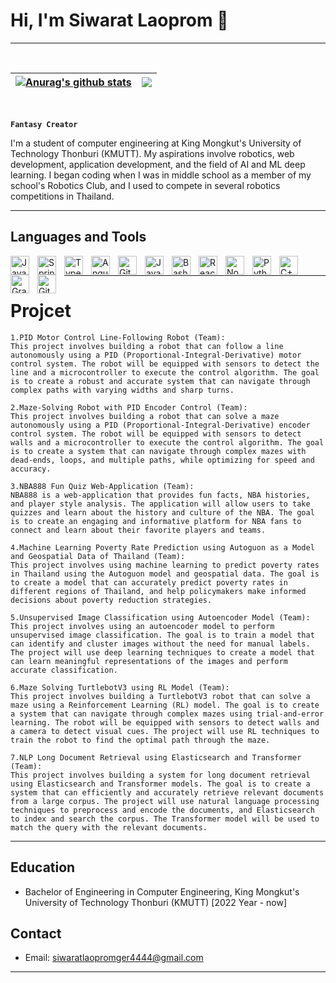 # Hi, I'm Siwarat Laoprom 👋
***
<br/>

<!-- ![Chogerlate's GitHub stats](https://github-readme-stats.vercel.app/api?username=chogerlate&show_icons=true&theme=codeSTACKr) -->


| <a href="https://github.com/anuraghazra/github-readme-stats"><img align="center" src="https://github-readme-stats.vercel.app/api?username=chogerlate&show_icons=true&theme=codeSTACKr" alt="Anurag's github stats" /></a> | <a href="https://github.com/anuraghazra/github-readme-stats"><img align="center" src="https://github-readme-stats.vercel.app/api/top-langs/?username=chogerlate&theme=radical&layout=codeSTACKr" /></a> |
| ------------- | ------------- |



<br/>

**` Fantasy Creator `**


I'm a student of computer engineering at King Mongkut's University of Technology Thonburi (KMUTT). My aspirations involve robotics, web development, application development, and the field of AI and ML deep learning. I began coding when I was in middle school as a member of my school's Robotics Club, and I used to compete in several robotics competitions in Thailand.

***

## Languages and Tools 

<img align="left" alt="Java" width="30px" style="padding-right:10px;" src="https://cdn.jsdelivr.net/gh/devicons/devicon/icons/python/python-original.svg"/>
<img align="left" alt="Spring" width="30px" style="padding-right:10px;" src="https://cdn.jsdelivr.net/gh/devicons/devicon/icons/c/c-original.svg" />
<img align="left" alt="TypeScript" width="30px" style="padding-right:10px;" src="https://cdn.jsdelivr.net/gh/devicons/devicon/icons/cplusplus/cplusplus-original.svg" />
<img align="left" alt="Angular" width="30px" style="padding-right:10px;" src="https://cdn.jsdelivr.net/gh/devicons/devicon/icons/html5/html5-original.svg" />
<img align="left" alt="Git" width="30px" style="padding-right:10px;" src="https://cdn.jsdelivr.net/gh/devicons/devicon/icons/css3/css3-original.svg" />
<img align="left" alt="JavaScript" width="30px" style="padding-right:10px;" src="https://cdn.jsdelivr.net/gh/devicons/devicon/icons/javascript/javascript-plain.svg" />
<img align="left" alt="Bash" width="30px" style="padding-right:10px;" src="https://cdn.jsdelivr.net/gh/devicons/devicon/icons/typescript/typescript-original.svg" />
<img align="left" alt="React" width="30px" style="padding-right:10px;" src="https://cdn.jsdelivr.net/gh/devicons/devicon/icons/react/react-original.svg" />
<img align="left" alt="NodeJS" width="30px" style="padding-right:10px;" src="https://cdn.jsdelivr.net/gh/devicons/devicon/icons/nodejs/nodejs-original.svg" />
<img align="left" alt="Python" width="30px" style="padding-right:10px;" src="https://cdn.jsdelivr.net/gh/devicons/devicon/icons/nextjs/nextjs-original-wordmark.svg" />
<img align="left" alt="C++" width="30px" style="padding-right:10px;" src="https://cdn.jsdelivr.net/gh/devicons/devicon/icons/tailwindcss/tailwindcss-plain.svg" />
<img align="left" alt="Gradle" width="30px" style="padding-right:10px;" src="https://cdn.jsdelivr.net/gh/devicons/devicon/icons/flutter/flutter-original.svg" />
<img align="left" alt="GitHub" width="30px" style="padding-right:10px;" src="https://cdn.jsdelivr.net/gh/devicons/devicon/icons/github/github-original.svg" />
<br />


***

# Projcet</h1></summary>
    1.PID Motor Control Line-Following Robot (Team):
    This project involves building a robot that can follow a line autonomously using a PID (Proportional-Integral-Derivative) motor control system. The robot will be equipped with sensors to detect the line and a microcontroller to execute the control algorithm. The goal is to create a robust and accurate system that can navigate through complex paths with varying widths and sharp turns.

    2.Maze-Solving Robot with PID Encoder Control (Team):
    This project involves building a robot that can solve a maze autonomously using a PID (Proportional-Integral-Derivative) encoder control system. The robot will be equipped with sensors to detect walls and a microcontroller to execute the control algorithm. The goal is to create a system that can navigate through complex mazes with dead-ends, loops, and multiple paths, while optimizing for speed and accuracy.

    3.NBA888 Fun Quiz Web-Application (Team):
    NBA888 is a web-application that provides fun facts, NBA histories, and player style analysis. The application will allow users to take quizzes and learn about the history and culture of the NBA. The goal is to create an engaging and informative platform for NBA fans to connect and learn about their favorite players and teams.

    4.Machine Learning Poverty Rate Prediction using Autoguon as a Model and Geospatial Data of Thailand (Team):
    This project involves using machine learning to predict poverty rates in Thailand using the Autoguon model and geospatial data. The goal is to create a model that can accurately predict poverty rates in different regions of Thailand, and help policymakers make informed decisions about poverty reduction strategies.

    5.Unsupervised Image Classification using Autoencoder Model (Team):
    This project involves using an autoencoder model to perform unsupervised image classification. The goal is to train a model that can identify and cluster images without the need for manual labels. The project will use deep learning techniques to create a model that can learn meaningful representations of the images and perform accurate classification.

    6.Maze Solving TurtlebotV3 using RL Model (Team):
    This project involves building a TurtlebotV3 robot that can solve a maze using a Reinforcement Learning (RL) model. The goal is to create a system that can navigate through complex mazes using trial-and-error learning. The robot will be equipped with sensors to detect walls and a camera to detect visual cues. The project will use RL techniques to train the robot to find the optimal path through the maze.

    7.NLP Long Document Retrieval using Elasticsearch and Transformer (Team):
    This project involves building a system for long document retrieval using Elasticsearch and Transformer models. The goal is to create a system that can efficiently and accurately retrieve relevant documents from a large corpus. The project will use natural language processing techniques to preprocess and encode the documents, and Elasticsearch to index and search the corpus. The Transformer model will be used to match the query with the relevant documents.

***

## Education

- Bachelor of Engineering in Computer Engineering, King Mongkut's University of Technology Thonburi (KMUTT) [2022 Year - now]

## Contact

- Email: siwaratlaopromger4444@gmail.com
<!-- - LinkedIn: [Your LinkedIn profile URL] -->

***